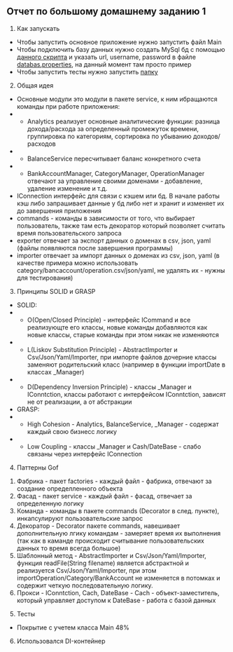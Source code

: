 ## Отчет по большому домашнему заданию 1
1. Как запускать
- Чтобы запустить основное приложение нужно запустить файл Main
- Чтобы подключить базу данных нужно создать MySql бд с помощью [данного скрипта](./Script.sql) и указать url, username, password
в файле [databas.properties](./databas.properties), на данный момент там просто пример
- Чтобы запустить тесты нужно запустить [папку](./src/java/org/exampl/tests)
2. Общая идея
- Основные модули это модули в пакете service, к ним ибращаются команды при работе приложения:
- - Analytics реализует основные аналитические функции: разница дохода/расхода за определенный промежуток времени,
группировка по категориям, сортировка по убыванию доходов/расходов
- - BalanceService пересчитывает баланс конкретного счета
- - BankAccountManager, CategoryManager, OperationManager отвечают за управление своими доменами - добавление, удаление
изменение и т.д.
- IConnection интерфейс для связи с кэшем или бд. В начале работы кэш либо запрашивает данные у бд либо нет и хранит и изменяет их до завершения приложения
- commands - команды в зависимости от того, что выбирает пользователь, также там есть декоратор который позволяет считать время пользовательского запроса
- exporter отвечает за экспорт данных о доменах в csv, json, yaml (файлы появляются после завершения программы)
- importer отвечает за импорт данных о доменах из csv, json, yaml (в качестве примера можно использовать category/bancaccount/operation.csv/json/yaml, не удалять их - нужны для тестирования)
3. Принципы SOLID и GRASP
- SOLID:
- - O(Open/Closed Principle) - интерфейс ICommand и все реализующте его классы, новые команды добавляются как новые классы, 
старые команды при этом никак не изменяются
- - L(Liskov Substitution Principle) - AbstractImporter и Csv/Json/Yaml/Importer, при импорте файлов дочерние классы заменяют родительский класс (например в функции importDate в классаx _Manager)
- - D(Dependency Inversion Principle) - классы _Manager и IConntction, классы работают с интерфейсом IConntction, зависят не от реализации, а от абстракции
- GRASP:
- - High Cohesion - Analytics, BalanceService, _Manager - содержат каждый свою бизнесс логику
- - Low Coupling - классы _Manager и Cash/DateBase - слабо связаны через интерфейс IConnection
4. Паттерны Gof
1) Фабрика - пакет factories - каждый файл - фабрика, отвечают за создание определленного объекта
2) Фасад - пакет service - каждый файл - фасад, отвечает за определенную логику
3) Команда - команды в пакете commands (Decorator в след. пункте), инкапсулируют пользовательские запрос
4) Декоратор - Decorator пакете commands, навешивает дополнительную лгику командам - замеряет время их выполнения (так как в каманде происходит считывание пользовательских данных то время всегда большое)
5) Шаблонный метод - AbstractImporter и Csv/Json/Yaml/Importer, функция readFile(String filename) является абстрактной и реализуется Csv/Json/Yaml/Importer, при этом
importOperation/Category/BankAccount не изменяется в потомках и содержит четкую последовательную логику.
6) Прокси - IConntction, Cach, DateBase - Cach - объект-заместитель, который управляет доступом к DateBase - работа с базой данных
5. Тесты
- Покрытие с учетем класса Main 48%
6. Использовался DI-контейнер
